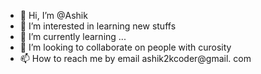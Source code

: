 - 👋 Hi, I’m @Ashik
- 👀 I’m interested in learning new stuffs
- 🌱 I’m currently learning ...
- 💞️ I’m looking to collaborate on people with curosity
- 📫 How to reach me by email ashik2kcoder@gmail.
com

<!---
AshikCoder/AshikCoder is a ✨ special ✨ repository because its `README.md` (this file) appears on your GitHub profile.
You can click the Preview link to take a look at your changes.
--->

